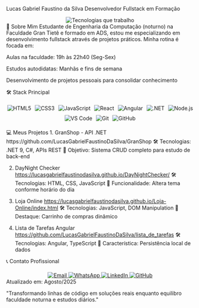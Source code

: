 Lucas Gabriel Faustino da Silva
Desenvolvedor Fullstack em Formação
<div align="center"> <img src="https://readme-typing-svg.demolab.com?font=Fira+Code&pause=1000&color=22C55E&width=435&lines=Front-end%3A+React+%7C+Angular+%7C+JavaScript;Back-end%3A+.NET+%7C+Node.js+%7C+APIs+REST;Ferramentas%3A+VS+Code+%7C+Git+%7C+GitHub" alt="Tecnologias que trabalho" /> </div>
👋 Sobre Mim
Estudante de Engenharia da Computação (noturno) na Faculdade Gran Tietê e formado em ADS, estou me especializando em desenvolvimento fullstack através de projetos práticos. Minha rotina é focada em:

Aulas na faculdade: 19h às 22h40 (Seg-Sex)

Estudos autodidatas: Manhãs e fins de semana

Desenvolvimento de projetos pessoais para consolidar conhecimento

🛠 Stack Principal
<div style="display: flex; flex-wrap: wrap; gap: 10px; justify-content: center; margin: 20px 0;"> <!-- Front-end --> <img src="https://img.shields.io/badge/HTML5-E34F26?style=for-the-badge&logo=html5&logoColor=white" alt="HTML5"> <img src="https://img.shields.io/badge/CSS3-1572B6?style=for-the-badge&logo=css3&logoColor=white" alt="CSS3"> <img src="https://img.shields.io/badge/JavaScript-F7DF1E?style=for-the-badge&logo=javascript&logoColor=black" alt="JavaScript"> <img src="https://img.shields.io/badge/React-61DAFB?style=for-the-badge&logo=react&logoColor=black" alt="React"> <img src="https://img.shields.io/badge/Angular-DD0031?style=for-the-badge&logo=angular&logoColor=white" alt="Angular"> <!-- Back-end --> <img src="https://img.shields.io/badge/.NET-512BD4?style=for-the-badge&logo=dotnet&logoColor=white" alt=".NET"> <img src="https://img.shields.io/badge/Node.js-339933?style=for-the-badge&logo=nodedotjs&logoColor=white" alt="Node.js"> <!-- Ferramentas --> <img src="https://img.shields.io/badge/VS_Code-007ACC?style=for-the-badge&logo=visual-studio-code&logoColor=white" alt="VS Code"> <img src="https://img.shields.io/badge/Git-F05032?style=for-the-badge&logo=git&logoColor=white" alt="Git"> <img src="https://img.shields.io/badge/GitHub-181717?style=for-the-badge&logo=github&logoColor=white" alt="GitHub"> </div>
💻 Meus Projetos
1. GranShop - API .NET
https://github.com/LucasGabrielFaustinoDaSilva/GranShop
🛠 Tecnologias: .NET 9, C#, APIs REST
📌 Objetivo: Sistema CRUD completo para estudo de back-end

2. DayNight Checker
https://lucasgabrielfaustinodasilva.github.io/DayNightChecker/
🛠 Tecnologias: HTML, CSS, JavaScript
📌 Funcionalidade: Altera tema conforme horário do dia

3. Loja Online
https://lucasgabrielfaustinodasilva.github.io/Loja-Online/index.html
🛠 Tecnologias: JavaScript, DOM Manipulation
📌 Destaque: Carrinho de compras dinâmico

4. Lista de Tarefas Angular
https://github.com/LucasGabrielFaustinoDaSilva/lista_de_tarefas
🛠 Tecnologias: Angular, TypeScript
📌 Característica: Persistência local de dados

📞 Contato Profissional
<div align="center" style="margin-top: 20px;"> <a href="mailto:lucas.gah2000@gmail.com"> <img src="https://img.shields.io/badge/Gmail-D14836?style=for-the-badge&logo=gmail&logoColor=white" alt="Email"> </a> <a href="https://wa.me/5514910041539"> <img src="https://img.shields.io/badge/WhatsApp-25D366?style=for-the-badge&logo=whatsapp&logoColor=white" alt="WhatsApp"> </a> <a href="https://www.linkedin.com/in/lucas-gabriel-faustino-da-silva-1a1737235/"> <img src="https://img.shields.io/badge/LinkedIn-0077B5?style=for-the-badge&logo=linkedin&logoColor=white" alt="LinkedIn"> </a> <a href="https://github.com/LucasGabrielFaustinoDaSilva"> <img src="https://img.shields.io/badge/Meus_Projetos-181717?style=for-the-badge&logo=github&logoColor=white" alt="GitHub"> </a> </div>
Atualizado em: Agosto/2025

"Transformando linhas de código em soluções reais enquanto equilibro faculdade noturna e estudos diários."

